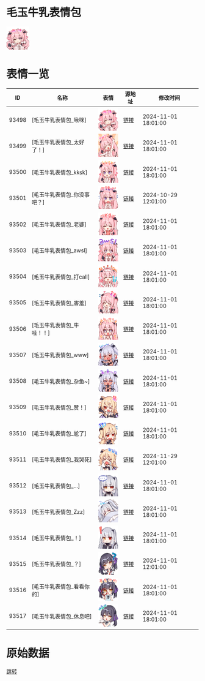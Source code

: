 # 毛玉牛乳表情包

<img src="./cover.png" height="60" alt="cover" />

# 表情一览

|ID|名称|表情|源地址|修改时间|
|----|----|----|----|----|
|93498|[毛玉牛乳表情包_啾咪]|<img src="./pic/093498_%5B毛玉牛乳表情包_啾咪%5D.png" height="60" alt="啾咪"/>|[链接](https://i0.hdslb.com/bfs/garb/09e1546a8aaba174e973d14904a3b5e3b69b596e.png)|2024-11-01 18:01:00|
|93499|[毛玉牛乳表情包_太好了！]|<img src="./pic/093499_%5B毛玉牛乳表情包_太好了！%5D.png" height="60" alt="太好了！"/>|[链接](https://i0.hdslb.com/bfs/garb/fd9c590a04eea5b6ec5be92c41d789d087238f47.png)|2024-11-01 18:01:00|
|93500|[毛玉牛乳表情包_kksk]|<img src="./pic/093500_%5B毛玉牛乳表情包_kksk%5D.png" height="60" alt="kksk"/>|[链接](https://i0.hdslb.com/bfs/garb/5bb37681e36a9d67444fe2214ea2c1f0026b63ba.png)|2024-11-01 18:01:00|
|93501|[毛玉牛乳表情包_你没事吧？]|<img src="./pic/093501_%5B毛玉牛乳表情包_你没事吧？%5D.png" height="60" alt="你没事吧？"/>|[链接](https://i0.hdslb.com/bfs/garb/253a499cff549f5361262ac98b55c528c152118a.png)|2024-10-29 12:01:00|
|93502|[毛玉牛乳表情包_老婆]|<img src="./pic/093502_%5B毛玉牛乳表情包_老婆%5D.png" height="60" alt="老婆"/>|[链接](https://i0.hdslb.com/bfs/garb/b6a99f11102c9433ba6d18433a6a3a84b81662ec.png)|2024-11-01 18:01:00|
|93503|[毛玉牛乳表情包_awsl]|<img src="./pic/093503_%5B毛玉牛乳表情包_awsl%5D.png" height="60" alt="awsl"/>|[链接](https://i0.hdslb.com/bfs/garb/f297dd16380c1729ccbe48dae1b316f4187dfe41.png)|2024-11-01 18:01:00|
|93504|[毛玉牛乳表情包_打call]|<img src="./pic/093504_%5B毛玉牛乳表情包_打call%5D.png" height="60" alt="打call"/>|[链接](https://i0.hdslb.com/bfs/garb/d4a87e58131dace26d640385aef6688e41f959a3.png)|2024-11-01 18:01:00|
|93505|[毛玉牛乳表情包_害羞]|<img src="./pic/093505_%5B毛玉牛乳表情包_害羞%5D.png" height="60" alt="害羞"/>|[链接](https://i0.hdslb.com/bfs/garb/62a8266693cc99ce8969fad3f3ccec98beb4612e.png)|2024-11-01 18:01:00|
|93506|[毛玉牛乳表情包_牛哇！！]|<img src="./pic/093506_%5B毛玉牛乳表情包_牛哇！！%5D.png" height="60" alt="牛哇！！"/>|[链接](https://i0.hdslb.com/bfs/garb/4edfeb74ae3373a0ed9eb7b305f2abb63312879d.png)|2024-11-01 18:01:00|
|93507|[毛玉牛乳表情包_www]|<img src="./pic/093507_%5B毛玉牛乳表情包_www%5D.png" height="60" alt="www"/>|[链接](https://i0.hdslb.com/bfs/garb/19c9fba6918ee85c545ebd5de10ce38c7211b93e.png)|2024-11-01 18:01:00|
|93508|[毛玉牛乳表情包_杂鱼~]|<img src="./pic/093508_%5B毛玉牛乳表情包_杂鱼~%5D.png" height="60" alt="杂鱼~"/>|[链接](https://i0.hdslb.com/bfs/garb/6f22c8ee1b73b114b13b0d116aae7f458e1cea17.png)|2024-11-01 18:01:00|
|93509|[毛玉牛乳表情包_赞！]|<img src="./pic/093509_%5B毛玉牛乳表情包_赞！%5D.png" height="60" alt="赞！"/>|[链接](https://i0.hdslb.com/bfs/garb/cc842973ec411bf4092900e4ef6353a1bffafbf2.png)|2024-11-01 18:01:00|
|93510|[毛玉牛乳表情包_尬了]|<img src="./pic/093510_%5B毛玉牛乳表情包_尬了%5D.png" height="60" alt="尬了"/>|[链接](https://i0.hdslb.com/bfs/garb/385231d6b4b131ffda08878a7609991acabda161.png)|2024-11-01 18:01:00|
|93511|[毛玉牛乳表情包_我哭死]|<img src="./pic/093511_%5B毛玉牛乳表情包_我哭死%5D.png" height="60" alt="我哭死"/>|[链接](https://i0.hdslb.com/bfs/garb/2a3522a1db1477f8d3409197ed6a53bf00307558.png)|2024-11-29 12:01:00|
|93512|[毛玉牛乳表情包_...]|<img src="./pic/093512_%5B毛玉牛乳表情包_...%5D.png" height="60" alt="..."/>|[链接](https://i0.hdslb.com/bfs/garb/334941604f1def0885490747e3821fcf672d85ab.png)|2024-11-01 18:01:00|
|93513|[毛玉牛乳表情包_Zzz]|<img src="./pic/093513_%5B毛玉牛乳表情包_Zzz%5D.png" height="60" alt="Zzz"/>|[链接](https://i0.hdslb.com/bfs/garb/d1926aa48845649aa8214ed50a166c31bcb014a5.png)|2024-11-01 18:01:00|
|93514|[毛玉牛乳表情包_！]|<img src="./pic/093514_%5B毛玉牛乳表情包_！%5D.png" height="60" alt="！"/>|[链接](https://i0.hdslb.com/bfs/garb/874bf78fb8dc9cbcb0a1b510b952c6912d09f6b9.png)|2024-11-01 18:01:00|
|93515|[毛玉牛乳表情包_？]|<img src="./pic/093515_%5B毛玉牛乳表情包_？%5D.png" height="60" alt="？"/>|[链接](https://i0.hdslb.com/bfs/garb/579c7824faed187054570b3e751c2b2753bd9e9b.png)|2024-11-01 12:01:00|
|93516|[毛玉牛乳表情包_看看你的]|<img src="./pic/093516_%5B毛玉牛乳表情包_看看你的%5D.png" height="60" alt="看看你的"/>|[链接](https://i0.hdslb.com/bfs/garb/0b4b0cce5c6b4d0d8fb3586fca9b6049bdbab624.png)|2024-11-01 18:01:00|
|93517|[毛玉牛乳表情包_休息吧]|<img src="./pic/093517_%5B毛玉牛乳表情包_休息吧%5D.png" height="60" alt="休息吧"/>|[链接](https://i0.hdslb.com/bfs/garb/615c7cf795d25320e39f22b2a5cf8798dd001560.png)|2024-11-01 18:01:00|

# 原始数据

[跳转](./raw.json)

